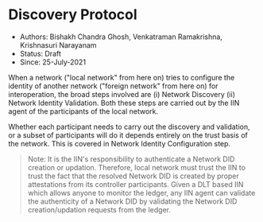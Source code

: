 <!--
 Copyright IBM Corp. All Rights Reserved.

 SPDX-License-Identifier: CC-BY-4.0
 -->
# Discovery Protocol
* Authors: Bishakh Chandra Ghosh, Venkatraman Ramakrishna, Krishnasuri Narayanam
* Status: Draft
* Since: 25-July-2021




When a network ("local network" from here on) tries to configure the identity of another network ("foreign network" from here on) for interoperation, the broad steps involved are (i) Network Discovery (ii) Network Identity Validation. Both these steps are carried out by the IIN agent of the participants of the local network.

Whether each participant needs to carry out the discovery and validation, or a subset of participants will do it depends entirely on the trust basis of the network. This is covered in Network Identity Configuration step.


> Note: It is the IIN's responsibility to authenticate a Network DID creation or updation. Therefore, local network must trust the IIN to trust the fact that the resolved Network DID is created by proper attestations from its controller participants. Given a DLT based IIN which allows anyone to monitor the ledger, any IIN agent can validate the authenticity of a Network DID by validating the Network DID creation/updation requests from the ledger.
